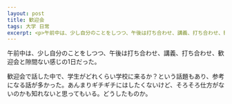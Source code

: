 ```yaml
---
layout: post
title: 歓迎会
tags: 大学 日常
excerpt: <p>午前中は、少し自分のことをしつつ、午後は打ち合わせ、講義、打ち合わせ、歓迎会と隙間ない感じの1日だった。</p>
---
```


午前中は、少し自分のことをしつつ、午後は打ち合わせ、講義、打ち合わせ、歓迎会と隙間ない感じの1日だった。

歓迎会で話した中で、学生がどれくらい学校に来るか？という話題もあり、参考になる話が多かった。あんまりギチギチにはしたくないけど、そろそろ仕方がないのかも知れないと思ってもいる。どうしたものか。
